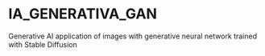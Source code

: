 # IA_GENERATIVA_GAN
Generative AI application of images with generative neural network trained with Stable Diffusion
